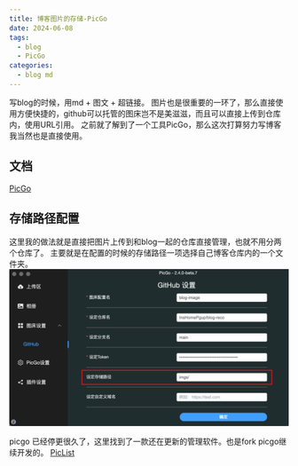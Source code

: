 ```yaml
---
title: 博客图片的存储-PicGo
date: 2024-06-08
tags:
  - blog
  - PicGo
categories:
  - blog md
---
```

写blog的时候，用md  + 图文 + 超链接。
图片也是很重要的一环了，那么直接使用方便快捷的，github可以托管的图床岂不是美滋滋，而且可以直接上传到仓库内，使用URL引用。
之前就了解到了一个工具PicGo，那么这次打算努力写博客我当然也是直接使用。

## 文档


[PicGo](https://picgo.github.io/PicGo-Doc/)

## 存储路径配置

这里我的做法就是直接把图片上传到和blog一起的仓库直接管理，也就不用分两个仓库了。
主要就是在配置的时候的存储路径一项选择自己博客仓库内的一个文件夹。
![](https://raw.githubusercontent.com/InsHomePgup/blog-reco/main/imgs/图床PicGo设置.png)

picgo 已经停更很久了，这里找到了一款还在更新的管理软件。也是fork picgo继续开发的。
[PicList](https://piclist.cn/app)
